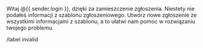 Witaj @{{ sender.login }}, dzięki za zamieszczenie zgłoszenia. Niestety nie podałeś informacji z szablonu zgłoszeniowego. Utwórz nowe zgłoszenie ze wszystkimi informacjami z szablonu, a to ułatwi nam pomoc w rozwiązaniu twojego problemu.

/label invalid
